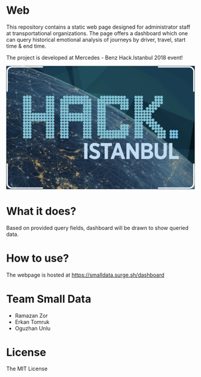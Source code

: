 # Web

This repository contains a static web page designed for administrator staff at transportational organizations. The page offers a dashboard which one can query historical emotional analysis of journeys by driver, travel, start time & end time.

The project is developed at Mercedes - Benz Hack.Istanbul 2018 event!

![Hack Istanbul](hack-istanbul.png)

# What it does?

Based on provided query fields, dashboard will be drawn to show queried data.

# How to use?

The webpage is hosted at https://smalldata.surge.sh/dashboard 

# Team Small Data

- Ramazan Zor
- Erkan Tomruk
- Oguzhan Unlu

# License

The MIT License
